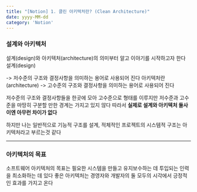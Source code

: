 ```yaml
---
title: "[Notion] 1. 클린 아키텍처란? (Clean Architecture)"
date: yyyy-MM-dd
category: 'Notion'
---
```


### 설계와 아키텍처
설계(design)와 아키텍처(architecture)의 의미부터 알고 이야기를 시작하고자 한다
설계(design)

-> 저수준의 구조와 결정사항을 의미하는 용어로 사용되어 진다 
아키텍처란(architecture)
-> 고수준의 구조와 결정사항을 의미하는 용어로 사용되어 진다



저수준의 구조와 결정사항들을 한곳에 모아 고수준으로 형태를 이루지만 저수준과 고수준을 마땅히 구분할 만한 경계는 가지고 있지 않다
따라서 **실제로 설계와 아키텍처 둘사이엔 아무런 차이가 없다**

하지만 나는 일반적으로 기능적 구조를 설계, 적체적인 프로젝트의 시스템적 구조는 아키텍처라고 부르는것 같다

---



### 아키텍처의 목표

소프트웨어 아키텍처의 목표는 필요한 시스템을 만들고 유지보수하는 데 투입되는 인력을 최소화하는 데 있다
좋은 아키텍처는 경영자와 개발자의 둘 모두의 시각에서 긍정적인 효과를 가지고 온다

 

